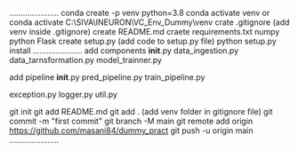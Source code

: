......................
conda create -p venv python=3.8
conda activate venv 
or
conda activate C:\SIVA\INEURON\VC_Env_Dummy\venv
crate .gitignore (add venv inside .gitignore)
create README.md
craete requirements.txt
	numpy
	python
	Flask
create setup.py (add code to setup.py file)
python setup.py install
......................
add components
__init__.py
data_ingestion.py
data_tarnsformation.py
model_trainner.py

add pipeline
__init__.py
pred_pipeline.py
train_pipeline.py

exception.py
logger.py
util.py


git init
git add README.md	git add . (add venv folder in gitignore file)
git commit -m "first commit"
git branch -M main
git remote add origin https://github.com/masani84/dummy_pract
git push -u origin main
......................